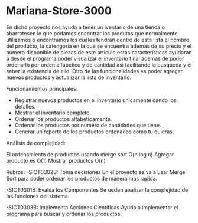 # Mariana-Store-3000

En dicho proyecto nos ayuda a tener un iventario de una tienda o abarrotesen lo que podamos encontrar los produtos que normalmente utilizamos o encontramos los cuales tendran dentro de esta lista el nombre del producto, la catengoria en la que se encuentra ademas de su precio y el  número disponible de piezas de este articulo,estas caracteristicas ayudaran a desde el programa poder visualizar el inventario final ademas de poder ordenarlo por orden alfabetico y de cantidad asi facilitando la busqueda y el saber la existencia de ello.
Otro de las funcionalidades es poder agregar nuevos productos y actualizar la lista de inventario.


Funcionamientos principales:
- Registrar nuevos productos en el inventario unicamente dando los detalles.
- Mostrar el inventario completo.
- Ordenar los productos alfabeticamente.
- Ordenar los productos por numero de cantidades que tiene.
- Generar un reporte de los productos ordenados como tu quieras.
  


Análisis de complejidad:

El ordenamiento de productos usando merge sort O(n log n)
Agregar producto es O(1)
Mostrar productos O(n)

Rubros:
-SICT0302B: Toma decisiones
En el proyecto se va a usar Merge Sort para poder ordenar los productos de manera mas rápida.

-SICT0301B: Evalúa los Componentes
Se ueden analisar la complejidad de las funciones del sistema.

-SICT0303B: Implementa Acciones Científicas
Ayuda a implementar el programa para buscar y ordenar los productos.
